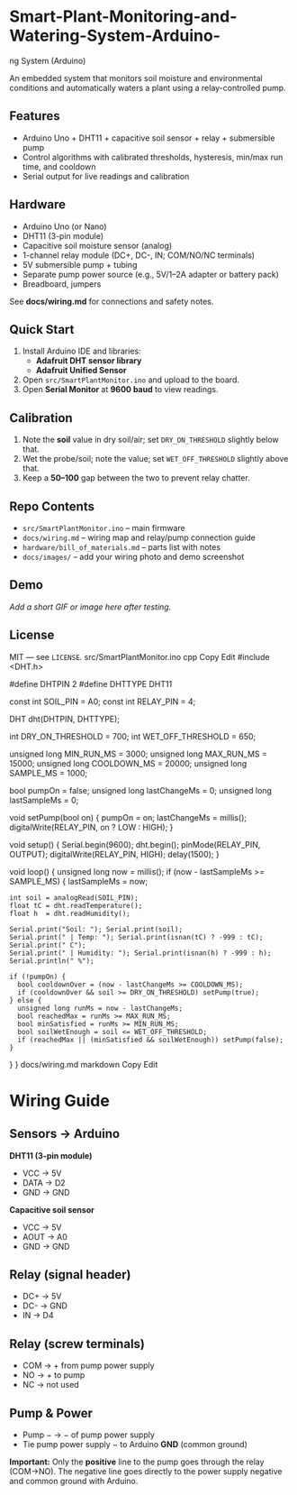 # Smart-Plant-Monitoring-and-Watering-System-Arduino-
ng System (Arduino)

An embedded system that monitors soil moisture and environmental conditions and automatically waters a plant using a relay-controlled pump.

## Features
- Arduino Uno + DHT11 + capacitive soil sensor + relay + submersible pump
- Control algorithms with calibrated thresholds, hysteresis, min/max run time, and cooldown
- Serial output for live readings and calibration

## Hardware
- Arduino Uno (or Nano)
- DHT11 (3-pin module)
- Capacitive soil moisture sensor (analog)
- 1-channel relay module (DC+, DC-, IN; COM/NO/NC terminals)
- 5V submersible pump + tubing
- Separate pump power source (e.g., 5V/1–2A adapter or battery pack)
- Breadboard, jumpers

See **docs/wiring.md** for connections and safety notes.

## Quick Start
1. Install Arduino IDE and libraries:
   - **Adafruit DHT sensor library**
   - **Adafruit Unified Sensor**
2. Open `src/SmartPlantMonitor.ino` and upload to the board.
3. Open **Serial Monitor** at **9600 baud** to view readings.

## Calibration
1. Note the **soil** value in dry soil/air; set `DRY_ON_THRESHOLD` slightly below that.
2. Wet the probe/soil; note the value; set `WET_OFF_THRESHOLD` slightly above that.
3. Keep a **50–100** gap between the two to prevent relay chatter.

## Repo Contents
- `src/SmartPlantMonitor.ino` – main firmware
- `docs/wiring.md` – wiring map and relay/pump connection guide
- `hardware/bill_of_materials.md` – parts list with notes
- `docs/images/` – add your wiring photo and demo screenshot

## Demo
_Add a short GIF or image here after testing._

## License
MIT — see `LICENSE`.
src/SmartPlantMonitor.ino
cpp
Copy
Edit
#include <DHT.h>

#define DHTPIN 2
#define DHTTYPE DHT11

const int SOIL_PIN = A0;
const int RELAY_PIN = 4;

DHT dht(DHTPIN, DHTTYPE);

int DRY_ON_THRESHOLD  = 700;
int WET_OFF_THRESHOLD = 650;

unsigned long MIN_RUN_MS  = 3000;
unsigned long MAX_RUN_MS  = 15000;
unsigned long COOLDOWN_MS = 20000;
unsigned long SAMPLE_MS   = 1000;

bool pumpOn = false;
unsigned long lastChangeMs = 0;
unsigned long lastSampleMs = 0;

void setPump(bool on) {
  pumpOn = on;
  lastChangeMs = millis();
  digitalWrite(RELAY_PIN, on ? LOW : HIGH);
}

void setup() {
  Serial.begin(9600);
  dht.begin();
  pinMode(RELAY_PIN, OUTPUT);
  digitalWrite(RELAY_PIN, HIGH);
  delay(1500);
}

void loop() {
  unsigned long now = millis();
  if (now - lastSampleMs >= SAMPLE_MS) {
    lastSampleMs = now;

    int soil = analogRead(SOIL_PIN);
    float tC = dht.readTemperature();
    float h  = dht.readHumidity();

    Serial.print("Soil: "); Serial.print(soil);
    Serial.print(" | Temp: "); Serial.print(isnan(tC) ? -999 : tC); Serial.print(" C");
    Serial.print(" | Humidity: "); Serial.print(isnan(h) ? -999 : h); Serial.println(" %");

    if (!pumpOn) {
      bool cooldownOver = (now - lastChangeMs >= COOLDOWN_MS);
      if (cooldownOver && soil >= DRY_ON_THRESHOLD) setPump(true);
    } else {
      unsigned long runMs = now - lastChangeMs;
      bool reachedMax = runMs >= MAX_RUN_MS;
      bool minSatisfied = runMs >= MIN_RUN_MS;
      bool soilWetEnough = soil <= WET_OFF_THRESHOLD;
      if (reachedMax || (minSatisfied && soilWetEnough)) setPump(false);
    }
  }
}
docs/wiring.md
markdown
Copy
Edit
# Wiring Guide

## Sensors → Arduino
**DHT11 (3-pin module)**  
- VCC → 5V  
- DATA → D2  
- GND → GND

**Capacitive soil sensor**  
- VCC → 5V  
- AOUT → A0  
- GND → GND

## Relay (signal header)
- DC+ → 5V  
- DC- → GND  
- IN  → D4

## Relay (screw terminals)
- COM → + from pump power supply  
- NO  → + to pump  
- NC  → not used

## Pump & Power
- Pump − → − of pump power supply  
- Tie pump power supply − to Arduino **GND** (common ground)

**Important:** Only the **positive** line to the pump goes through the relay (COM→NO). The negative line goes directly to the power supply negative and common ground with Arduino.

